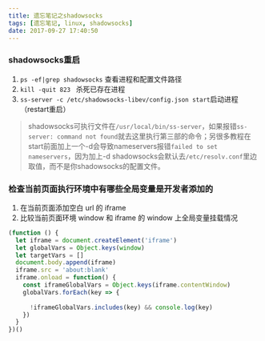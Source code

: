 ```yaml
---
title: 遗忘笔记之shadowsocks
tags: [遗忘笔记, linux, shadowsocks]
date: 2017-09-27 17:40:50
---
```


### shadowsocks重启
1. `ps -ef|grep shadowsocks` 查看进程和配置文件路径
2. `kill -quit 823 ` 杀死已存在进程
3. `ss-server -c /etc/shadowsocks-libev/config.json start`启动进程（restart重启）

> shadowsocks可执行文件在`/usr/local/bin/ss-server`，如果报错`ss-server: command not found`就去这里执行第三部的命令；另很多教程在start前面加上一个-d会导致nameservers报错`failed to set nameservers`，因为加上-d shadowsocks会默认去`/etc/resolv.conf`里边取值，而不是你shadowsocks的配置文件。

### 检查当前页面执行环境中有哪些全局变量是开发者添加的

1. 在当前页面添加空白 url 的 iframe
2. 比较当前页面环境 window 和 iframe 的  window 上全局变量挂载情况

```javascript
(function () {
  let iframe = document.createElement('iframe')
  let globalVars = Object.keys(window)
  let targetVars = []
  document.body.append(iframe)
  iframe.src = 'about:blank'
  iframe.onload = function() {
    const iframeGlobalVars = Object.keys(iframe.contentWindow)
    globalVars.forEach(key => {
      
      !iframeGlobalVars.includes(key) && console.log(key)
    })
  }
})()
```
